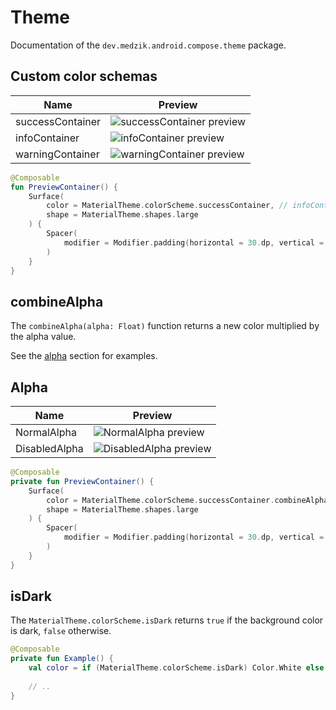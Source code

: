 # Theme

Documentation of the `dev.medzik.android.compose.theme` package.

## Custom color schemas

| Name             | Preview                     |
|------------------|-----------------------------|
| successContainer | ![successContainer preview] |
| infoContainer    | ![infoContainer preview]    |
| warningContainer | ![warningContainer preview] |

```kotlin
@Composable
fun PreviewContainer() {
    Surface(
        color = MaterialTheme.colorScheme.successContainer, // infoContainer, warningContainer
        shape = MaterialTheme.shapes.large
    ) {
        Spacer(
            modifier = Modifier.padding(horizontal = 30.dp, vertical = 15.dp)
        )
    }
}
```

[successContainer preview]: https://github.com/M3DZIK/android-utils/assets/87065584/79a73850-f290-445f-af43-ec112d5af727
[infoContainer preview]: https://github.com/M3DZIK/android-utils/assets/87065584/3bcc2959-108f-41de-84d3-035a6af73389
[warningContainer preview]: https://github.com/M3DZIK/android-utils/assets/87065584/b5de56f2-0ec9-4672-b0af-77a8a2934143

## combineAlpha

The `combineAlpha(alpha: Float)` function returns a new color multiplied by the alpha value.

See the [alpha](#alpha) section for examples.

## Alpha

| Name          | Preview                  |
|---------------|--------------------------|
| NormalAlpha   | ![NormalAlpha preview]   |
| DisabledAlpha | ![DisabledAlpha preview] |

```kotlin
@Composable
private fun PreviewContainer() {
    Surface(
        color = MaterialTheme.colorScheme.successContainer.combineAlpha(NormalAlpha), // DisabledAlpha
        shape = MaterialTheme.shapes.large
    ) {
        Spacer(
            modifier = Modifier.padding(horizontal = 30.dp, vertical = 15.dp)
        )
    }
}
```

[NormalAlpha preview]: https://github.com/M3DZIK/android-utils/assets/87065584/79a73850-f290-445f-af43-ec112d5af727
[DisabledAlpha preview]: https://github.com/M3DZIK/android-utils/assets/87065584/18f0629a-6c50-4a5d-bd84-3e55c6fc709b

## isDark

The `MaterialTheme.colorScheme.isDark` returns `true` if the background color
is dark, `false` otherwise.

```kotlin
@Composable
private fun Example() {
    val color = if (MaterialTheme.colorScheme.isDark) Color.White else Color.Black
    
    // ..
}
```
